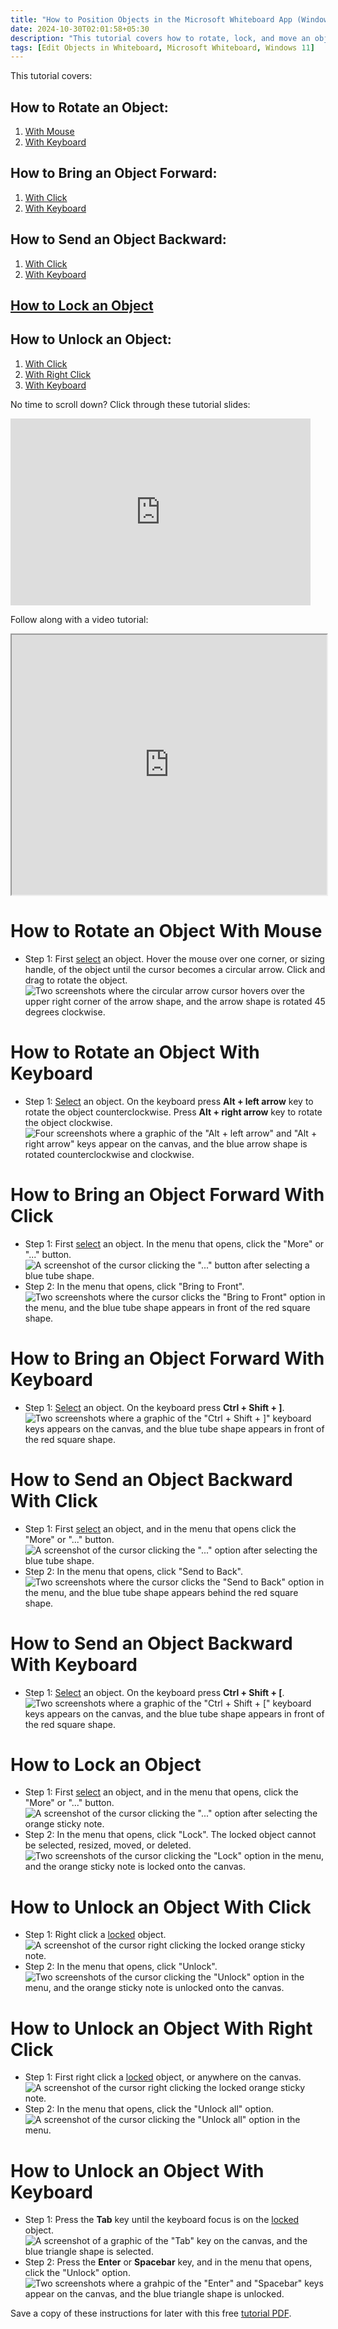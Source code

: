 ```yaml
---
title: "How to Position Objects in the Microsoft Whiteboard App (Windows 11)"
date: 2024-10-30T02:01:58+05:30
description: "This tutorial covers how to rotate, lock, and move an object forwards or backwards."
tags: [Edit Objects in Whiteboard, Microsoft Whiteboard, Windows 11]
---
```

This tutorial covers:

## How to Rotate an Object:
1. [With Mouse](#1)
2. [With Keyboard](#2)

## How to Bring an Object Forward:
1. [With Click](#3)
2. [With Keyboard](#4)

## How to Send an Object Backward:
1. [With Click](#5)
2. [With Keyboard](#6)

## [How to Lock an Object](#7)

## How to Unlock an Object:
1. [With Click](#8)
2. [With Right Click](#9)
3. [With Keyboard](#10)

<p>No time to scroll down? Click through these tutorial slides:</p>
<iframe src="https://docs.google.com/presentation/d/e/2PACX-1vT55nYcS4nT9BleZWOuuw2ikHATKD4v73_jX_M6xoi8LaYViQkoVQejJIvTVemHemJUrJMgg0SRIJ1h/embed?start=false&loop=false&delayms=3000" frameborder="0" width="480" height="299" allowfullscreen="true" mozallowfullscreen="true" webkitallowfullscreen="true"></iframe>

<br />

Follow along with a video tutorial:
<iframe class="BLOG_video_class" allowfullscreen="" youtube-src-id="_sSTqGVVXXE" width="100%" height="416" src="https://www.youtube.com/embed/_sSTqGVVXXE"></iframe>

<br />

<h1 id="1">How to Rotate an Object With Mouse</h1>

* Step 1: First [select](https://qhtutorials.github.io/posts/how-to-edit-objects-in-whiteboard/) an object. Hover the mouse over one corner, or sizing handle, of the object until the cursor becomes a circular arrow. Click and drag to rotate the object. <div class="stepimage">![Two screenshots where the circular arrow cursor hovers over the upper right corner of the arrow shape, and the arrow shape is rotated 45 degrees clockwise.](blogrotateclick.png "Hover over the corner of the object, then drag")</div>

<h1 id="2">How to Rotate an Object With Keyboard</h1>

* Step 1: [Select](https://qhtutorials.github.io/posts/how-to-edit-objects-in-whiteboard/) an object. On the keyboard press **Alt + left arrow** key to rotate the object counterclockwise. Press **Alt + right arrow** key to rotate the object clockwise. <div class="stepimage">![Four screenshots where a graphic of the "Alt + left arrow" and "Alt + right arrow" keys appear on the canvas, and the blue arrow shape is rotated counterclockwise and clockwise.](blogrotatekeys.png "Press 'Alt + left arrow' for counterclockwise and 'Alt + right arrow' for clockwise ")</div>

<h1 id="3">How to Bring an Object Forward With Click</h1>

* Step 1: First [select](https://qhtutorials.github.io/posts/how-to-edit-objects-in-whiteboard/) an object. In the menu that opens, click the "More" or "..." button. <div class="stepimage">![A screenshot of the cursor clicking the "..." button after selecting a blue tube shape.](blogclickbringtofrontmore.png "Click '...' ")</div>
* Step 2: In the menu that opens, click "Bring to Front". <div class="stepimage">![Two screenshots where the cursor clicks the "Bring to Front" option in the menu, and the blue tube shape appears in front of the red square shape.](blogclickbringtofront.png "Click 'Bring to Front' ")</div>

<h1 id="4">How to Bring an Object Forward With Keyboard</h1>

* Step 1: [Select](https://qhtutorials.github.io/posts/how-to-edit-objects-in-whiteboard/) an object. On the keyboard press **Ctrl + Shift + \]**. <div class="stepimage">![Two screenshots where a graphic of the "Ctrl + Shift + \]" keyboard keys appears on the canvas, and the blue tube shape appears in front of the red square shape.](blogctrlshiftbringtofront.png "Press 'Ctrl + Shift + \]' ")</div>

<h1 id="5">How to Send an Object Backward With Click</h1>

* Step 1: First [select](https://qhtutorials.github.io/posts/how-to-edit-objects-in-whiteboard/) an object, and in the menu that opens click the "More" or "..." button. <div class="stepimage">![A screenshot of the cursor clicking the "..." option after selecting the blue tube shape.](blogclicksendtobackmore.png "Click '...' ")</div>
* Step 2: In the menu that opens, click "Send to Back". <div class="stepimage">![Two screenshots where the cursor clicks the "Send to Back" option in the menu, and the blue tube shape appears behind the red square shape.](blogclicksendtoback.png "Click 'Send to Back' ")</div>

<h1 id="6">How to Send an Object Backward With Keyboard</h1>

* Step 1: [Select](https://qhtutorials.github.io/posts/how-to-edit-objects-in-whiteboard/) an object. On the keyboard press **Ctrl + Shift + \[**. <div class="stepimage">![Two screenshots where a graphic of the "Ctrl + Shift + \[" keyboard keys appears on the canvas, and the blue tube shape appears in front of the red square shape.](blogctrlshiftsendtoback.png "Press 'Ctrl + Shift + \[' ")</div>

<h1 id="7">How to Lock an Object</h1>

* Step 1: First [select](https://qhtutorials.github.io/posts/how-to-edit-objects-in-whiteboard/) an object, and in the menu that opens, click the "More" or "..." button. <div class="stepimage">![A screenshot of the cursor clicking the "..." option after selecting the orange sticky note.](blogclicklockmore.png "Click '...' ")</div>
* Step 2: In the menu that opens, click "Lock". The locked object cannot be selected, resized, moved, or deleted. <div class="stepimage">![Two screenshots of the cursor clicking the "Lock" option in the menu, and the orange sticky note is locked onto the canvas.](blogclicklock.png "Click 'Lock' ")</div>

<h1 id="8">How to Unlock an Object With Click</h1>

* Step 1: Right click a [locked](#7) object. <div class="stepimage">![A screenshot of the cursor right clicking the locked orange sticky note.](blogrightclickunlock0.png "Right click the locked object")</div>
* Step 2: In the menu that opens, click "Unlock". <div class="stepimage">![Two screenshots of the cursor clicking the "Unlock" option in the menu, and the orange sticky note is unlocked onto the canvas.](blogclickunlock.png "Click 'Unlock' ")</div>

<h1 id="9">How to Unlock an Object With Right Click</h1>

* Step 1: First right click a [locked](#7) object, or anywhere on the canvas. <div class="stepimage">![A screenshot of the cursor right clicking the locked orange sticky note.](blogrightclickunlock0.png "Right click the locked object")</div>
* Step 2: In the menu that opens, click the "Unlock all" option. <div class="stepimage">![A screenshot of the cursor clicking the "Unlock all" option in the menu.](blogrightclickunlockall.png "Click 'Unlock all' ")</div>

<h1 id="10">How to Unlock an Object With Keyboard</h1>

* Step 1: Press the **Tab** key until the keyboard focus is on the [locked](#7) object. <div class="stepimage">![A screenshot of a graphic of the "Tab" key on the canvas, and the blue triangle shape is selected.](blogtabunlock1.png "Press 'Tab' ")</div>
* Step 2: Press the **Enter** or **Spacebar** key, and in the menu that opens, click the "Unlock" option. <div class="stepimage">![Two screenshots where a grahpic of the "Enter" and "Spacebar" keys appear on the canvas, and the blue triangle shape is unlocked.](blogtabunlock.png "Press 'Enter' or 'Spacebar' and click 'Unlock' ")</div>

Save a copy of these instructions for later with this free [tutorial PDF](https://drive.google.com/file/d/1DaT9yh_lo8QnEsDj1_LXuUKGV8ITWxbQ/view?usp=sharing).

<br />






